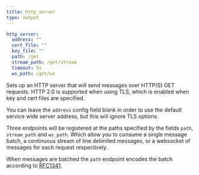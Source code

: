 ```yaml
---
title: http_server
type: output
---
```


```yaml
http_server:
  address: ""
  cert_file: ""
  key_file: ""
  path: /get
  stream_path: /get/stream
  timeout: 5s
  ws_path: /get/ws
```

Sets up an HTTP server that will send messages over HTTP(S) GET requests. HTTP
2.0 is supported when using TLS, which is enabled when key and cert files are
specified.

You can leave the `address` config field blank in order to use the
default service wide server address, but this will ignore TLS options.

Three endpoints will be registered at the paths specified by the fields
`path`, `stream_path` and `ws_path`. Which allow you to consume a
single message batch, a continuous stream of line delimited messages, or a
websocket of messages for each request respectively.

When messages are batched the `path` endpoint encodes the batch
according to [RFC1341](https://www.w3.org/Protocols/rfc1341/7_2_Multipart.html).


